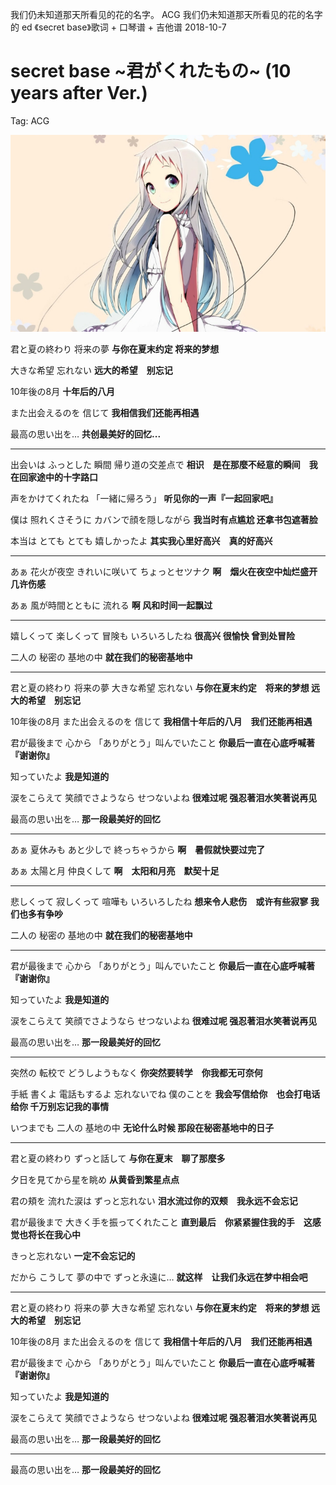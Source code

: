 我们仍未知道那天所看见的花的名字。
ACG
我们仍未知道那天所看见的花的名字的 ed 《secret base》歌词 + 口琴谱 + 吉他谱
2018-10-7

# secret base ~君がくれたもの~ (10 years after Ver.)

Tag: ACG

![image_1amlvba7o1n6613bd1jsi12giu6m9.png-287.8kB](../img/image_1amlvba7o1n6613bd1jsi12giu6m9.png)

君と夏の終わり 将来の夢
**与你在夏末约定 将来的梦想**

大きな希望 忘れない
**远大的希望　别忘记**

10年後の8月
**十年后的八月**

また出会えるのを 信じて
**我相信我们还能再相遇**

最高の思い出を…
**共创最美好的回忆...**

---

出会いは ふっとした 瞬間 帰り道の交差点で
**相识　是在那麼不经意的瞬间　我在回家途中的十字路口**

声をかけてくれたね 「一緒に帰ろう」
**听见你的一声『一起回家吧』**

僕は 照れくさそうに カバンで顔を隠しながら
**我当时有点尴尬 还拿书包遮著脸**

本当は とても とても 嬉しかったよ
**其实我心里好高兴　真的好高兴**

---

あぁ 花火が夜空 きれいに咲いて ちょっとセツナク
**啊　烟火在夜空中灿烂盛开　几许伤感**

あぁ 風が時間とともに 流れる
**啊 风和时间一起飘过**

---

嬉しくって 楽しくって 冒険も いろいろしたね
**很高兴 很愉快 曾到处冒险**

二人の 秘密の 基地の中
**就在我们的秘密基地中**

---

君と夏の終わり 将来の夢 大きな希望 忘れない
**与你在夏末约定　将来的梦想 远大的希望　别忘记**

10年後の8月 また出会えるのを 信じて
**我相信十年后的八月　我们还能再相遇**

君が最後まで 心から 「ありがとう」叫んでいたこと
**你最后一直在心底呼喊著『谢谢你』**

知っていたよ
**我是知道的**

涙をこらえて 笑顔でさようなら せつないよね
**很难过呢 强忍著泪水笑著说再见**

最高の思い出を…
**那一段最美好的回忆**

---

あぁ 夏休みも あと少しで 終っちゃうから
**啊　暑假就快要过完了**

あぁ 太陽と月 仲良くして
**啊　太阳和月亮　默契十足**

---

悲しくって 寂しくって 喧嘩も いろいろしたね
**想来令人悲伤　或许有些寂寥 我们也多有争吵**

二人の 秘密の 基地の中
**就在我们的秘密基地中**

---

君が最後まで 心から 「ありがとう」叫んでいたこと
**你最后一直在心底呼喊著『谢谢你』**

知っていたよ
**我是知道的**

涙をこらえて 笑顔でさようなら せつないよね
**很难过呢 强忍著泪水笑著说再见**

最高の思い出を…
**那一段最美好的回忆**

---

突然の 転校で どうしようもなく
**你突然要转学　你我都无可奈何**

手紙 書くよ 電話もするよ 忘れないでね 僕のことを
**我会写信给你　也会打电话给你 千万别忘记我的事情**

いつまでも 二人の 基地の中
**无论什么时候 那段在秘密基地中的日子**

---

君と夏の終わり ずっと話して
**与你在夏末　聊了那麼多**

夕日を見てから星を眺め
**从黄昏到繁星点点**

君の頬を 流れた涙は ずっと忘れない
**泪水流过你的双颊　我永远不会忘记**

君が最後まで 大きく手を振ってくれたこと
**直到最后　你紧紧握住我的手　这感觉也将长在我心中**

きっと忘れない
**一定不会忘记的**

だから こうして 夢の中で ずっと永遠に…
**就这样　让我们永远在梦中相会吧**

---

君と夏の終わり 将来の夢 大きな希望 忘れない
**与你在夏末约定　将来的梦想 远大的希望　别忘记**

10年後の8月 また出会えるのを 信じて
**我相信十年后的八月　我们还能再相遇**

君が最後まで 心から 「ありがとう」叫んでいたこと
**你最后一直在心底呼喊著『谢谢你』**

知っていたよ
**我是知道的**

涙をこらえて 笑顔でさようなら せつないよね
**很难过呢 强忍著泪水笑著说再见**

最高の思い出を…
**那一段最美好的回忆**

---

最高の思い出を…
**那一段最美好的回忆**